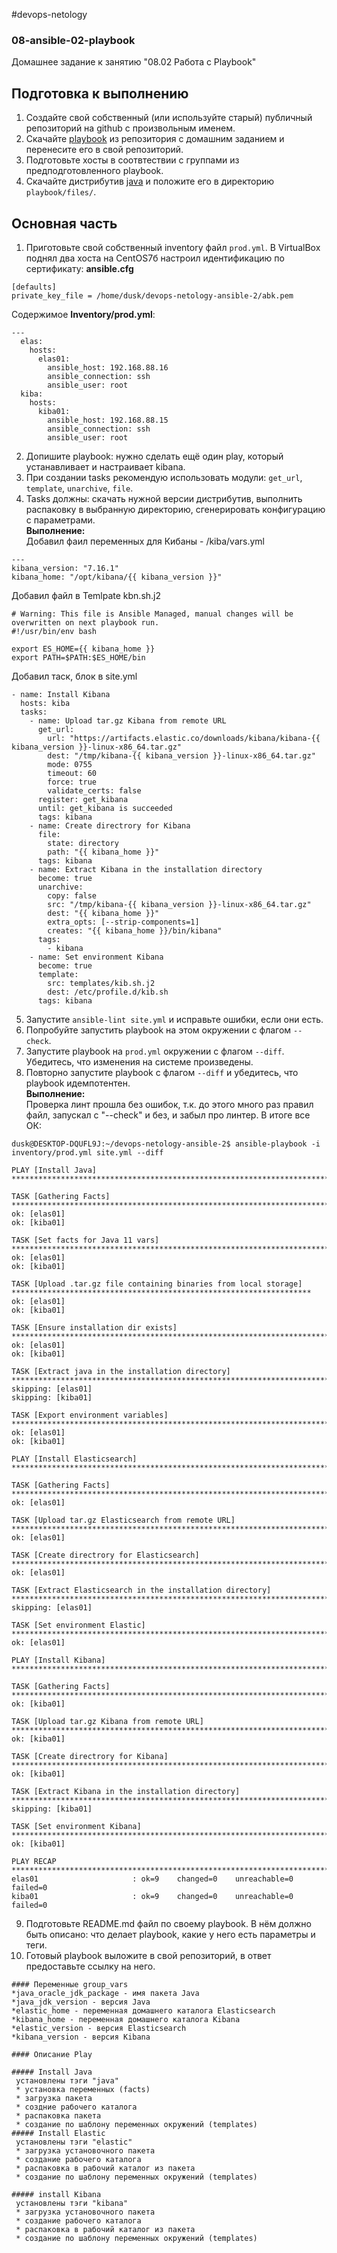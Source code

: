 #devops-netology
### 08-ansible-02-playbook
 Домашнее задание к занятию "08.02 Работа с Playbook"

## Подготовка к выполнению
1. Создайте свой собственный (или используйте старый) публичный репозиторий на github с произвольным именем.
2. Скачайте [playbook](./playbook/) из репозитория с домашним заданием и перенесите его в свой репозиторий.
3. Подготовьте хосты в соотвтествии с группами из предподготовленного playbook. 
4. Скачайте дистрибутив [java](https://www.oracle.com/java/technologies/javase-jdk11-downloads.html) и положите его в директорию `playbook/files/`. 

## Основная часть
1. Приготовьте свой собственный inventory файл `prod.yml`.
В VirtualBox поднял два хоста на CentOS7б настроил идентификацию по сертификату:
__ansible.cfg__
```
[defaults]    
private_key_file = /home/dusk/devops-netology-ansible-2/abk.pem
```
Содержимое __Inventory/prod.yml__:  
```
---
  elas:
    hosts:
      elas01:
        ansible_host: 192.168.88.16
        ansible_connection: ssh
        ansible_user: root
  kiba:
    hosts:
      kiba01:
        ansible_host: 192.168.88.15
        ansible_connection: ssh
        ansible_user: root
```

2. Допишите playbook: нужно сделать ещё один play, который устанавливает и настраивает kibana.
3. При создании tasks рекомендую использовать модули: `get_url`, `template`, `unarchive`, `file`.
4. Tasks должны: скачать нужной версии дистрибутив, выполнить распаковку в выбранную директорию, сгенерировать конфигурацию с параметрами.  
**Выполнение:**  
Добавил фаил переменных для Кибаны - /kiba/vars.yml

```
---
kibana_version: "7.16.1"
kibana_home: "/opt/kibana/{{ kibana_version }}"
```

Добавил файл в Temlpate kbn.sh.j2

```
# Warning: This file is Ansible Managed, manual changes will be overwritten on next playbook run.
#!/usr/bin/env bash

export ES_HOME={{ kibana_home }}
export PATH=$PATH:$ES_HOME/bin
```

Добавил таск, блок в site.yml
```
- name: Install Kibana
  hosts: kiba
  tasks:
    - name: Upload tar.gz Kibana from remote URL
      get_url:
        url: "https://artifacts.elastic.co/downloads/kibana/kibana-{{ kibana_version }}-linux-x86_64.tar.gz"
        dest: "/tmp/kibana-{{ kibana_version }}-linux-x86_64.tar.gz"
        mode: 0755
        timeout: 60
        force: true
        validate_certs: false
      register: get_kibana
      until: get_kibana is succeeded
      tags: kibana
    - name: Create directrory for Kibana
      file:
        state: directory
        path: "{{ kibana_home }}"
      tags: kibana
    - name: Extract Kibana in the installation directory
      become: true
      unarchive:
        copy: false
        src: "/tmp/kibana-{{ kibana_version }}-linux-x86_64.tar.gz"
        dest: "{{ kibana_home }}"
        extra_opts: [--strip-components=1]
        creates: "{{ kibana_home }}/bin/kibana"
      tags:
        - kibana
    - name: Set environment Kibana
      become: true
      template:
        src: templates/kib.sh.j2
        dest: /etc/profile.d/kib.sh
      tags: kibana
```
5. Запустите `ansible-lint site.yml` и исправьте ошибки, если они есть.  
6. Попробуйте запустить playbook на этом окружении с флагом `--check`.
7. Запустите playbook на `prod.yml` окружении с флагом `--diff`. Убедитесь, что изменения на системе произведены.
8. Повторно запустите playbook с флагом `--diff` и убедитесь, что playbook идемпотентен.  
**Выполнение:**  
Проверка линт прошла без ошибок, т.к. до этого много раз правил файл, запускал с "--check" и без, и забыл про линтер. В итоге все ОК:  
```
dusk@DESKTOP-DQUFL9J:~/devops-netology-ansible-2$ ansible-playbook -i inventory/prod.yml site.yml --diff

PLAY [Install Java] *****************************************************************************************************************

TASK [Gathering Facts] **************************************************************************************************************
ok: [elas01]
ok: [kiba01]

TASK [Set facts for Java 11 vars] ***************************************************************************************************
ok: [elas01]
ok: [kiba01]

TASK [Upload .tar.gz file containing binaries from local storage] *******************************************************************
ok: [elas01]
ok: [kiba01]

TASK [Ensure installation dir exists] ***********************************************************************************************
ok: [elas01]
ok: [kiba01]

TASK [Extract java in the installation directory] ***********************************************************************************
skipping: [elas01]
skipping: [kiba01]

TASK [Export environment variables] *************************************************************************************************
ok: [elas01]
ok: [kiba01]

PLAY [Install Elasticsearch] ********************************************************************************************************

TASK [Gathering Facts] **************************************************************************************************************
ok: [elas01]

TASK [Upload tar.gz Elasticsearch from remote URL] **********************************************************************************
ok: [elas01]

TASK [Create directrory for Elasticsearch] ******************************************************************************************
ok: [elas01]

TASK [Extract Elasticsearch in the installation directory] **************************************************************************
skipping: [elas01]

TASK [Set environment Elastic] ******************************************************************************************************
ok: [elas01]

PLAY [Install Kibana] ***************************************************************************************************************

TASK [Gathering Facts] **************************************************************************************************************
ok: [kiba01]

TASK [Upload tar.gz Kibana from remote URL] *****************************************************************************************
ok: [kiba01]

TASK [Create directrory for Kibana] *************************************************************************************************
ok: [kiba01]

TASK [Extract Kibana in the installation directory] *********************************************************************************
skipping: [kiba01]

TASK [Set environment Kibana] *******************************************************************************************************
ok: [kiba01]

PLAY RECAP **************************************************************************************************************************
elas01                     : ok=9    changed=0    unreachable=0    failed=0   
kiba01                     : ok=9    changed=0    unreachable=0    failed=0   

```


9. Подготовьте README.md файл по своему playbook. В нём должно быть описано: что делает playbook, какие у него есть параметры и теги.
10. Готовый playbook выложите в свой репозиторий, в ответ предоставьте ссылку на него.  
```
#### Переменные group_vars
*java_oracle_jdk_package - имя пакета Java  
*java_jdk_version - версия Java  
*elastic_home - переменная домашнего каталога Elasticsearch  
*kibana_home - переменная домашнего каталога Kibana  
*elastic_version - версия Elasticsearch  
*kibana_version - версия Kibana  

#### Описание Play 

##### Install Java
 установлены тэги "java"
 * установка переменных (facts)
 * загрузка пакета
 * создние рабочего каталога
 * распаковка пакета
 * создание по шаблону переменных окружений (templates)
##### Install Elastic
 установлены тэги "elastic"
 * загрузка установочного пакета 
 * создание рабочего каталога
 * распаковка в рабочий каталог из пакета
 * создание по шаблону переменных окружений (templates)

##### install Kibana
 установлены тэги "kibana"
 * загрузка установочного пакета 
 * создание рабочего каталога
 * распаковка в рабочий каталог из пакета
 * создание по шаблону переменных окружений (templates)
```
